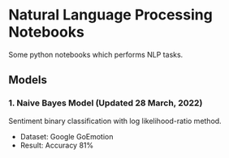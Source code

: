 # Natural Language Processing Notebooks 
Some python notebooks which performs NLP tasks.


## Models
### 1. Naive Bayes Model (Updated 28 March, 2022)
Sentiment binary classification with log likelihood-ratio method. 

- Dataset: Google GoEmotion
- Result: Accuracy 81%
